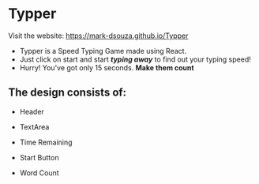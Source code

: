# Typper
Visit the website: https://mark-dsouza.github.io/Typper

- Typper is a Speed Typing Game made using React.
- Just click on start and start ***typing away*** to find out your typing speed!
- Hurry! You've got only 15 seconds. **Make them count**

## The design consists of:
- Header

- TextArea

- Time Remaining

- Start Button

- Word Count
